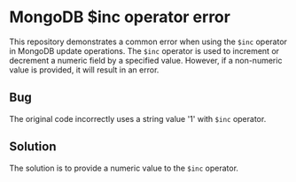 # MongoDB $inc operator error

This repository demonstrates a common error when using the `$inc` operator in MongoDB update operations. The `$inc` operator is used to increment or decrement a numeric field by a specified value. However, if a non-numeric value is provided, it will result in an error.

## Bug
The original code incorrectly uses a string value '1' with `$inc` operator.

## Solution
The solution is to provide a numeric value to the `$inc` operator.
